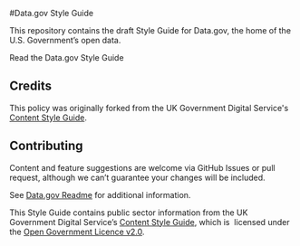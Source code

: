 #Data.gov Style Guide

This repository contains the draft Style Guide for Data.gov, the home of the U.S. Government’s open data. 

Read the Data.gov Style Guide

## Credits   
This policy was originally forked from the UK Government Digital Service's [Content Style Guide](https://www.gov.uk/design-principles/style-guide). 

  

## Contributing
Content and feature suggestions are welcome via GitHub Issues or pull request, although we can’t guarantee your changes will be included.

See [Data.gov Readme](https://github.com/GSA/data.gov/blob/master/README.md) for additional information.

This Style Guide contains public sector information from the UK Government Digital Service’s [Content Style Guide](https://www.gov.uk/design-principles/style-guide), which is  licensed under the [Open Government Licence v2.0](https://www.nationalarchives.gov.uk/doc/open-government-licence/version/2/). 
